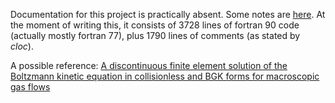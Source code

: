 
Documentation for this project is practically absent.
Some notes are [here](./doc/README.md).
At the moment of writing this, it consists of 3728 lines of fortran 90 code 
(actually mostly fortran 77), plus 1790 lines of comments (as stated by *cloc*).

A possible reference: [A discontinuous finite element solution of the Boltzmann kinetic
equation in collisionless and BGK forms for macroscopic gas flows](http://www.sciencedirect.com/science/article/pii/S0307904X10002763?via%3Dihub)


